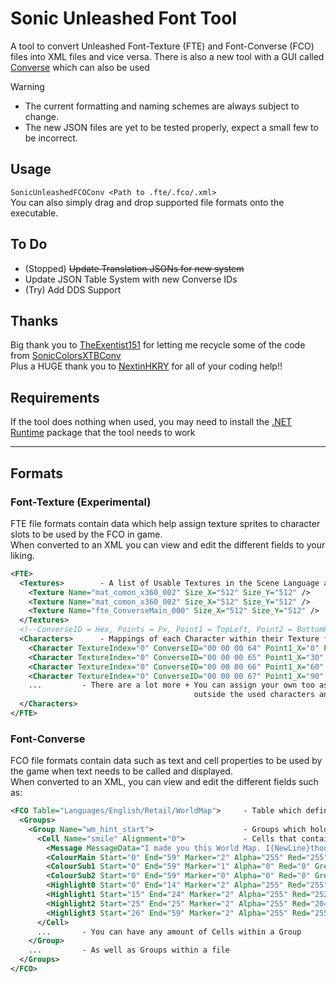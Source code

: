 # Sonic Unleashed Font Tool
A tool to convert Unleashed Font-Texture (FTE) and Font-Converse (FCO) files into XML files and vice versa.
There is also a new tool with a GUI called [Converse](https://github.com/NextinMono/converse) which can also be used

> [!WARNING]
> - The current formatting and naming schemes are always subject to change.
> - The new JSON files are yet to be tested properly, expect a small few to be incorrect.

## Usage
`SonicUnleashedFCOConv <Path to .fte/.fco/.xml>`\
You can also simply drag and drop supported file formats onto the executable.

## To Do
- (Stopped) ~~Update Translation JSONs for new system~~
- Update JSON Table System with new Converse IDs
- (Try) Add DDS Support

## Thanks
Big thank you to [TheExentist151](https://github.com/TheExentist151) for letting me recycle some of the code from [SonicColorsXTBConv](https://github.com/TheExentist151/SonicColorsXTBConv)<br>
Plus a HUGE thank you to [NextinHKRY](https://github.com/NextinMono) for all of your coding help!!

## Requirements
If the tool does nothing when used, you may need to install the [.NET Runtime](https://aka.ms/dotnet-core-applaunch?missing_runtime=true&arch=x64&rid=win10-x64&apphost_version=8.0) package that the tool needs to work

***

## Formats
### Font-Texture (Experimental)
FTE file formats contain data which help assign texture sprites to character slots to be used by the FCO in game.\
When converted to an XML you can view and edit the different fields to your liking.
```xml
<FTE>
  <Textures>        - A list of Usable Textures in the Scene Language archive 
    <Texture Name="mat_comon_x360_002" Size_X="512" Size_Y="512" />
    <Texture Name="mat_comon_x360_002" Size_X="512" Size_Y="512" />
    <Texture Name="fte_ConverseMain_000" Size_X="512" Size_Y="512" />
  </Textures>
  <!--ConverseID = Hex, Points = Px, Point1 = TopLeft, Point2 = BottomRight-->
  <Characters>      - Mappings of each Character within their Texture file
    <Character TextureIndex="0" ConverseID="00 00 00 64" Point1_X="0" Point1_Y="0" Point2_X="28" Point2_Y="28" />
    <Character TextureIndex="0" ConverseID="00 00 00 65" Point1_X="30" Point1_Y="0" Point2_X="58" Point2_Y="28" />
    <Character TextureIndex="0" ConverseID="00 00 00 66" Point1_X="60" Point1_Y="0" Point2_X="88" Point2_Y="28" />
    <Character TextureIndex="0" ConverseID="00 00 00 67" Point1_X="90" Point1_Y="0" Point2_X="118" Point2_Y="28" />
    ...         - There are a lot more + You can assign your own too as long as it's
                                         outside the used characters and within the overall character limit
  </Characters>
</FTE>
```

### Font-Converse
FCO file formats contain data such as text and cell properties to be used by the game when text needs to be called and displayed.\
When converted to an XML, you can view and edit the different fields such as:
```xml
<FCO Table="Languages/English/Retail/WorldMap">     - Table which define the Translation Table to be used
  <Groups>
    <Group Name="wm_hint_start">                    - Groups which hold Cells
      <Cell Name="smile" Alignment="0">             - Cells that contain Text Message and Format data
        <Message MessageData="I made you this World Map. I{NewLine}thought it might come in handy." />
        <ColourMain Start="0" End="59" Marker="2" Alpha="255" Red="255" Green="255" Blue="255" />
        <ColourSub1 Start="0" End="59" Marker="1" Alpha="0" Red="0" Green="0" Blue="28" />
        <ColourSub2 Start="0" End="59" Marker="0" Alpha="0" Red="0" Green="0" Blue="1" />
        <Highlight0 Start="0" End="14" Marker="2" Alpha="255" Red="255" Green="255" Blue="255" />
        <Highlight1 Start="15" End="24" Marker="2" Alpha="255" Red="252" Green="243" Blue="5" />
        <Highlight2 Start="25" End="25" Marker="2" Alpha="255" Red="204" Green="255" Blue="204" />
        <Highlight3 Start="26" End="59" Marker="2" Alpha="255" Red="255" Green="255" Blue="255" />
      </Cell>
      ...       - You can have any amount of Cells within a Group
    </Group>
    ...         - As well as Groups within a file
  </Groups>
</FCO>
```
